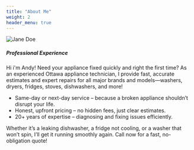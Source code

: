 ```yaml
---
title: "About Me"
weight: 2
header_menu: true
---
```


![Jane Doe](/images/andy.jpg)

##### Professional Experience

Hi i'm Andy! Need your appliance fixed quickly and right the first time? As an experienced Ottawa appliance technician, I provide fast, accurate estimates and expert repairs for all major brands and models—washers, dryers, fridges, stoves, dishwashers, and more!

- Same-day or next-day service – because a broken appliance shouldn’t disrupt your life.
- Honest, upfront pricing – no hidden fees, just clear estimates.
- 20+ years of expertise – diagnosing and fixing issues efficiently.

Whether it’s a leaking dishwasher, a fridge not cooling, or a washer that won’t spin, I’ll get it running smoothly again. Call now for a fast, no-obligation quote! 

